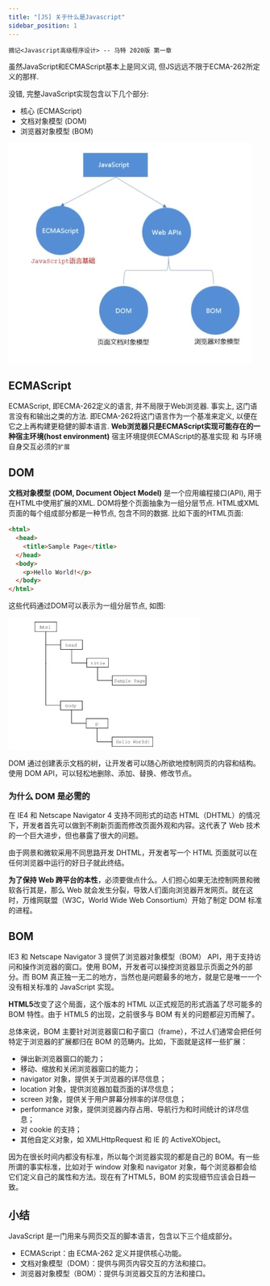 ```yaml
---
title: "[JS] 关于什么是Javascript"
sidebar_position: 1
---
```


`摘记<Javascript高级程序设计> -- 马特 2020版 第一章`

<!--truncate-->

虽然JavaScript和ECMAScript基本上是同义词, 但JS远远不限于ECMA-262所定义的那样.  

没错, 完整JavaScript实现包含以下几个部分:
- 核心 (ECMAScript)
- 文档对象模型 (DOM)
- 浏览器对象模型 (BOM)

![1](assets/1.JPG)

## ECMAScript

ECMAScript, 即ECMA-262定义的语言, 并不局限于Web浏览器. 事实上, 这门语言没有和输出之类的方法. 即ECMA-262将这门语言作为一个基准来定义, 以便在它之上再构建更稳健的脚本语言. **Web浏览器只是ECMAScript实现可能存在的一种宿主环境(host environment)** 宿主环境提供ECMAScript的基准实现 和 与环境自身交互必须的`扩展`

## DOM

**文档对象模型 (DOM, Document Object Model)** 是一个应用编程接口(API), 用于在HTML中使用扩展的XML. DOM将整个页面抽象为一组分层节点. HTML或XML页面的每个组成部分都是一种节点, 包含不同的数据. 比如下面的HTML页面:

```html
<html>
  <head>
    <title>Sample Page</title>
  </head>
  <body>
    <p>Hello World!</p>
  </body>
</html>
```

这些代码通过DOM可以表示为一组分层节点, 如图:

![2](assets/2.JPG)

DOM 通过创建表示文档的树，让开发者可以随心所欲地控制网页的内容和结构。使用 DOM API，可以轻松地删除、添加、替换、修改节点。

### 为什么 DOM 是必需的

在 IE4 和 Netscape Navigator 4 支持不同形式的动态 HTML（DHTML）的情况下，开发者首先可以做到不刷新页面而修改页面外观和内容。这代表了 Web 技术的一个巨大进步，但也暴露了很大的问题。

由于网景和微软采用不同思路开发 DHTML，开发者写一个 HTML 页面就可以在任何浏览器中运行的好日子就此终结。

**为了保持 Web 跨平台的本性**，必须要做点什么。人们担心如果无法控制网景和微软各行其是，那么 Web 就会发生分裂，导致人们面向浏览器开发网页。就在这时，万维网联盟（W3C，World Wide Web Consortium）开始了制定 DOM 标准的进程。

## BOM

IE3 和 Netscape Navigator 3 提供了浏览器对象模型（BOM） API，用于支持访问和操作浏览器的窗口。使用 BOM，开发者可以操控浏览器显示页面之外的部分。而 BOM 真正独一无二的地方，当然也是问题最多的地方，就是它是唯一一个没有相关标准的 JavaScript 实现。

**HTML5**改变了这个局面，这个版本的 HTML 以正式规范的形式涵盖了尽可能多的 BOM 特性。由于 HTML5 的出现，之前很多与 BOM 有关的问题都迎刃而解了。

总体来说，BOM 主要针对浏览器窗口和子窗口（frame），不过人们通常会把任何特定于浏览器的扩展都归在 BOM 的范畴内。比如，下面就是这样一些扩展：
- 弹出新浏览器窗口的能力；
- 移动、缩放和关闭浏览器窗口的能力；
- navigator 对象，提供关于浏览器的详尽信息；
- location 对象，提供浏览器加载页面的详尽信息；
- screen 对象，提供关于用户屏幕分辨率的详尽信息；
- performance 对象，提供浏览器内存占用、导航行为和时间统计的详尽信息；
- 对 cookie 的支持；
- 其他自定义对象，如 XMLHttpRequest 和 IE 的 ActiveXObject。

因为在很长时间内都没有标准，所以每个浏览器实现的都是自己的 BOM。有一些所谓的事实标准，比如对于 window 对象和 navigator 对象，每个浏览器都会给它们定义自己的属性和方法。现在有了HTML5，BOM 的实现细节应该会日趋一致。

## 小结

JavaScript 是一门用来与网页交互的脚本语言，包含以下三个组成部分。
- ECMAScript：由 ECMA-262 定义并提供核心功能。
- 文档对象模型（DOM）：提供与网页内容交互的方法和接口。
- 浏览器对象模型（BOM）：提供与浏览器交互的方法和接口。
